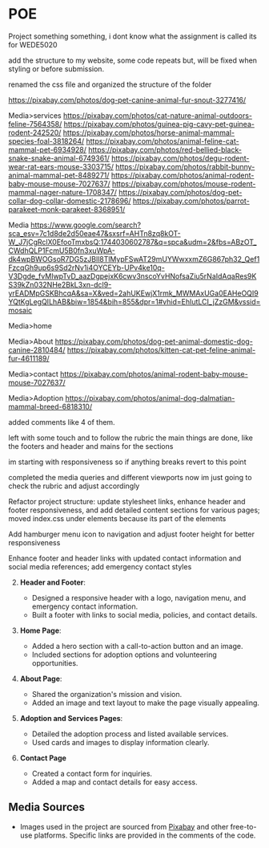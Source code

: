 # POE
Project something something, i dont know what the assignment is called its for WEDE5020


add the structure to my website, some code repeats but, will be fixed when styling or before submission.

renamed the css file and organized the structure of the folder 

https://pixabay.com/photos/dog-pet-canine-animal-fur-snout-3277416/

Media>services
https://pixabay.com/photos/cat-nature-animal-outdoors-feline-7564358/
https://pixabay.com/photos/guinea-pig-cavy-pet-guinea-rodent-242520/
https://pixabay.com/photos/horse-animal-mammal-species-foal-3818264/
https://pixabay.com/photos/animal-feline-cat-mammal-pet-6934928/
https://pixabay.com/photos/red-bellied-black-snake-snake-animal-6749361/
https://pixabay.com/photos/degu-rodent-wear-rat-ears-mouse-3303715/
https://pixabay.com/photos/rabbit-bunny-animal-mammal-pet-8489271/
https://pixabay.com/photos/animal-rodent-baby-mouse-mouse-7027637/
https://pixabay.com/photos/mouse-rodent-mammal-nager-nature-1708347/
https://pixabay.com/photos/dog-pet-collar-dog-collar-domestic-2178696/
https://pixabay.com/photos/parrot-parakeet-monk-parakeet-8368951/


Media
https://www.google.com/search?sca_esv=7c1d8de2d50eae47&sxsrf=AHTn8zq8kOT-W_J7jCgRclX0EfooTmxbsQ:1744030602787&q=spca&udm=2&fbs=ABzOT_CWdhQLP1FcmU5B0fn3xuWpA-dk4wpBWOGsoR7DG5zJBll8TlMypFSwAT29mUYWwxxmZ6G867ph32_Qef1FzcqGh9up6s9Sd2rNv1i4OYCEYb-UPv4ke10q-V3Dgde_fvMIwpTvD_aazDgpejxK6cwv3nscoYvHNofsaZiu5rNaIdAqaRes9KS39kZn032NHe2BkL3xn-dcI9-yrEADMpGSKBhcqA&sa=X&ved=2ahUKEwjX1rmk_MWMAxUGa0EAHeOQI9YQtKgLegQILhAB&biw=1854&bih=855&dpr=1#vhid=EhIutLCI_jZzGM&vssid=mosaic


Media>home 


Media>About
https://pixabay.com/photos/dog-pet-animal-domestic-dog-canine-2810484/
https://pixabay.com/photos/kitten-cat-pet-feline-animal-fur-4611189/

Media>contact
https://pixabay.com/photos/animal-rodent-baby-mouse-mouse-7027637/


Media>Adoption
https://pixabay.com/photos/animal-dog-dalmatian-mammal-breed-6818310/


added comments like 4 of them.

left with some touch and to follow the rubric the main things are done, like the footers and header and mains for the sections

im starting with responsiveness so if anything breaks revert to this point

completed the media queries and different  viewports now im just going to check the rubric and adjust accordingly

Refactor project structure: update stylesheet links, enhance header and footer responsiveness, and add detailed content sections for various pages;  moved index.css under elements because its part of the elements

Add hamburger menu icon to navigation and adjust footer height for better responsiveness

Enhance footer and header links with updated contact information and social media references; add emergency contact styles 

2. **Header and Footer**:
   - Designed a responsive header with a logo, navigation menu, and emergency contact information.
   - Built a footer with links to social media, policies, and contact details.

3. **Home Page**:
   - Added a hero section with a call-to-action button and an image.
   - Included sections for adoption options and volunteering opportunities.

4. **About Page**:
   - Shared the organization's mission and vision.
   - Added an image and text layout to make the page visually appealing.

5. **Adoption and Services Pages**:
   - Detailed the adoption process and listed available services.
   - Used cards and images to display information clearly.

6. **Contact Page**
   - Created a contact form for inquiries.
   - Added a map and contact details for easy access.

## Media Sources
- Images used in the project are sourced from [Pixabay](https://pixabay.com/) and other free-to-use platforms. Specific links are provided in the comments of the code.